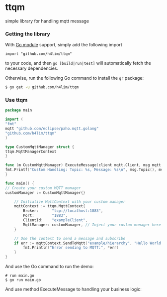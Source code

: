 # ttqm
simple library for handling mqtt message

### Getting the library
With [Go module](https://github.com/golang/go/wiki/Modules) support, simply add the following import

```
import "github.com/h4lim/ttqm"
```

to your code, and then `go [build|run|test]` will automatically fetch the necessary dependencies.

Otherwise, run the following Go command to install the `qr` package:

```sh
$ go get -u github.com/h4lim/ttqm
```

### Use ttqm

```go
package main

import (
"fmt"
mqtt "github.com/eclipse/paho.mqtt.golang"
"github.com/h4lim/ttqm"
)

type CustomMqttManager struct {
ttqm.MqttManagerContext
}

func (m CustomMqttManager) ExecuteMessage(client mqtt.Client, msg mqtt.Message) {
fmt.Printf("Custom Handling: Topic: %s, Message: %s\n", msg.Topic(), msg.Payload())
}

func main() {
// Create your custom MQTT manager
customManager := CustomMqttManager{}

	// Initialize MqttContext with your custom manager
	mqttContext := ttqm.MqttContext{
		Broker:      "tcp://localhost:1883",
		Port:        "1883",
		ClientId:    "exampleClient",
		MqttManager: customManager, // Inject your custom manager here
	}

	// Use the context to send a message and subscribe
	if err := mqttContext.SendToMqtt("example/hierarchy", "Hello World!"); err != nil {
		fmt.Println("Error sending to MQTT:", *err)
	}
}
```
And use the Go command to run the demo:

```
# run main.go
$ go run main.go
```

And use method ExecuteMessage to handling your business logic:

```

```